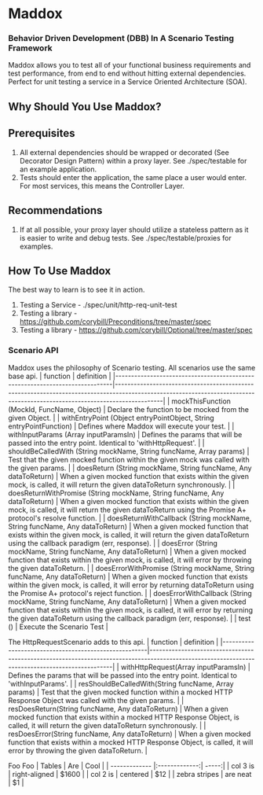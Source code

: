 # Maddox
### Behavior Driven Development (DBB) In A Scenario Testing Framework
Maddox allows you to test all of your functional business requirements and test performance, from end to end without hitting external dependencies.  Perfect for unit testing a service in a Service Oriented Architecture (SOA).

## Why Should You Use Maddox?

## Prerequisites
1. All external dependencies should be wrapped or decorated (See Decorator Design Pattern) within a proxy layer.  See ./spec/testable for an example application.
2. Tests should enter the application, the same place a user would enter.  For most services, this means the Controller Layer.

## Recommendations
1. If at all possible, your proxy layer should utilize a stateless pattern as it is easier to write and debug tests.  See ./spec/testable/proxies for examples.

## How To Use Maddox
The best way to learn is to see it in action.

1. Testing a Service - ./spec/unit/http-req-unit-test
2. Testing a library - https://github.com/corybill/Preconditions/tree/master/spec
3. Testing a library - https://github.com/corybill/Optional/tree/master/spec

### Scenario API
Maddox uses the philosophy of Scenario testing.  All scenarios use the same base api.
| function                                                                    | definition                                                                                                                                                                | 
|-----------------------------------------------------------------------------|---------------------------------------------------------------------------------------------------------------------------------------------------------------------------| 
| mockThisFunction (MockId, FuncName, Object)                                 | Declare the function to be mocked from the given Object.                                                                                                                  | 
| withEntryPoint (Object entryPointObject, String entryPointFunction)         | Defines where Maddox will execute your test.                                                                                                                              | 
| withInputParams (Array inputParamsIn)                                       | Defines the params that will be passed into the entry point. Identical to 'withHttpRequest'.                                                                              | 
| shouldBeCalledWith (String mockName, String funcName, Array params)         | Test that the given mocked function within the given mock was called with the given params.                                                                               | 
| doesReturn (String mockName, String funcName, Any dataToReturn)             | When a given mocked function that exists within the given mock, is called, it will return the given dataToReturn synchronously.                                           | 
| doesReturnWithPromise (String mockName, String funcName, Any dataToReturn)  | When a given mocked function that exists within the given mock, is called, it will return the given dataToReturn using the Promise A+ protocol's resolve function.        | 
| doesReturnWithCallback (String mockName, String funcName, Any dataToReturn) | When a given mocked function that exists within the given mock, is called, it will return the given dataToReturn using the callback paradigm (err, response).             | 
| doesError (String mockName, String funcName, Any dataToReturn)              | When a given mocked function that exists within the given mock, is called, it will error by throwing the given dataToReturn.                                              | 
| doesErrorWithPromise (String mockName, String funcName, Any dataToReturn)   | When a given mocked function that exists within the given mock, is called, it will error by returning dataToReturn using the Promise A+ protocol's reject function.       | 
| doesErrorWithCallback (String mockName, String funcName, Any dataToReturn)  | When a given mocked function that exists within the given mock, is called, it will error by returning the given dataToReturn using the callback paradigm (err, response). | 
| test ()                                                                     | Execute the Scenario Test                                                                                                                                                 | 

The HttpRequestScenario adds to this api.
| function                                             | definition                                                                                                                                     | 
|------------------------------------------------------|------------------------------------------------------------------------------------------------------------------------------------------------| 
| withHttpRequest(Array inputParamsIn)                 | Defines the params that will be passed into the entry point. Identical to 'withInputParams'.                                                   | 
| resShouldBeCalledWith(String funcName, Array params) | Test that the given mocked function within a mocked HTTP Response Object was called with the given params.                                     | 
| resDoesReturn(String funcName, Any dataToReturn)     | When a given mocked function that exists within a mocked HTTP Response Object, is called, it will return the given dataToReturn synchronously. | 
| resDoesError(String funcName, Any dataToReturn)      | When a given mocked function that exists within a mocked HTTP Response Object, is called, it will error by throwing the given dataToReturn.    | 


Foo Foo
| Tables        | Are           | Cool  |
| ------------- |:-------------:| -----:|
| col 3 is      | right-aligned | $1600 |
| col 2 is      | centered      |   $12 |
| zebra stripes | are neat      |    $1 |